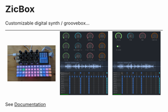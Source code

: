 # ZicBox

Customizable digital synth / groovebox...

| <img src='https://github.com/apiel/zicBox/blob/main/images/proto2.jpg?raw=true' width='480'> | <img src='https://github.com/apiel/zicBox/blob/main/images/demo3.png?raw=true' width='480'> | <img src='https://github.com/apiel/zicBox/blob/main/images/demo4.png?raw=true' width='480'>  | 
| :---:   | :---: | :---: | 


See [Documentation](https://github.com/apiel/zicBox/wiki/01-Getting-started)
